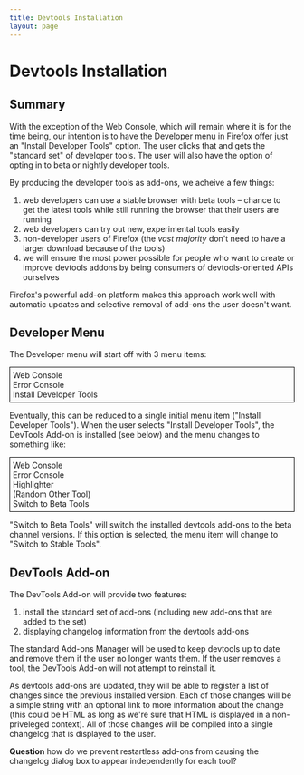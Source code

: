 ```yaml
---
title: Devtools Installation
layout: page
---
```


# Devtools Installation #

## Summary ##

With the exception of the Web Console, which will remain where it is for the
time being, our intention is to have the Developer menu in Firefox offer just
an "Install Developer Tools" option. The user clicks that and gets the 
"standard set" of developer tools. The user will also have the option of 
opting in to beta or nightly developer tools.

By producing the developer tools as add-ons, we acheive a few things:

1. web developers can use a stable browser with beta tools – chance to get the latest tools while still running the browser that their users are running
2. web developers can try out new, experimental tools easily
3. non-developer users of Firefox (the *vast majority* don't need to have a larger download because of the tools)
4. we will ensure the most power possible for people who want to create or improve devtools addons by being consumers of devtools-oriented APIs ourselves

Firefox's powerful add-on platform makes this approach work well with automatic updates and selective removal of add-ons the user doesn't want.

## Developer Menu ##

The Developer menu will start off with 3 menu items:

<div style="border: 1px solid black; padding: 5px">
Web Console<br>
Error Console<br>
Install Developer Tools
</div>

Eventually, this can be reduced to a single initial menu item ("Install Developer Tools"). When the user selects "Install Developer Tools", the DevTools Add-on is installed (see below) and the menu changes to something like:

<div style="border: 1px solid black; padding: 5px">
Web Console<br>
Error Console<br>
Highlighter<br>
(Random Other Tool)<br>
Switch to Beta Tools
</div>

"Switch to Beta Tools" will switch the installed devtools add-ons to the beta channel versions. If this option is selected, the menu item will change to "Switch to Stable Tools".

## DevTools Add-on ##

The DevTools Add-on will provide two features:

1. install the standard set of add-ons (including new add-ons that are added to the set)
2. displaying changelog information from the devtools add-ons

The standard Add-ons Manager will be used to keep devtools up to date and remove them if the user no longer wants them. If the user removes a tool, the DevTools Add-on will not attempt to reinstall it.

As devtools add-ons are updated, they will be able to register a list of changes since the previous installed version. Each of those changes will be a simple string with an optional link to more information about the change (this could be HTML as long as we're sure that HTML is displayed in a non-priveleged context). All of those changes will be compiled into a single changelog that is displayed to the user.

**Question** how do we prevent restartless add-ons from causing the changelog dialog box to appear independently for each tool?
